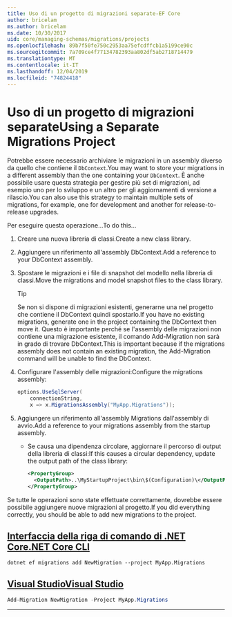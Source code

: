 ```yaml
---
title: Uso di un progetto di migrazioni separate-EF Core
author: bricelam
ms.author: bricelam
ms.date: 10/30/2017
uid: core/managing-schemas/migrations/projects
ms.openlocfilehash: 89b7f50fe750c2953aa75efcdffcb1a5199ce90c
ms.sourcegitcommit: 7a709ce4f77134782393aa802df5ab2718714479
ms.translationtype: MT
ms.contentlocale: it-IT
ms.lasthandoff: 12/04/2019
ms.locfileid: "74824418"
---
```

# <a name="using-a-separate-migrations-project"></a><span data-ttu-id="c0019-102">Uso di un progetto di migrazioni separate</span><span class="sxs-lookup"><span data-stu-id="c0019-102">Using a Separate Migrations Project</span></span>

<span data-ttu-id="c0019-103">Potrebbe essere necessario archiviare le migrazioni in un assembly diverso da quello che contiene il `DbContext`.</span><span class="sxs-lookup"><span data-stu-id="c0019-103">You may want to store your migrations in a different assembly than the one containing your `DbContext`.</span></span> <span data-ttu-id="c0019-104">È anche possibile usare questa strategia per gestire più set di migrazioni, ad esempio uno per lo sviluppo e un altro per gli aggiornamenti di versione a rilascio.</span><span class="sxs-lookup"><span data-stu-id="c0019-104">You can also use this strategy to maintain multiple sets of migrations, for example, one for development and another for release-to-release upgrades.</span></span>

<span data-ttu-id="c0019-105">Per eseguire questa operazione...</span><span class="sxs-lookup"><span data-stu-id="c0019-105">To do this...</span></span>

1. <span data-ttu-id="c0019-106">Creare una nuova libreria di classi.</span><span class="sxs-lookup"><span data-stu-id="c0019-106">Create a new class library.</span></span>

2. <span data-ttu-id="c0019-107">Aggiungere un riferimento all'assembly DbContext.</span><span class="sxs-lookup"><span data-stu-id="c0019-107">Add a reference to your DbContext assembly.</span></span>

3. <span data-ttu-id="c0019-108">Spostare le migrazioni e i file di snapshot del modello nella libreria di classi.</span><span class="sxs-lookup"><span data-stu-id="c0019-108">Move the migrations and model snapshot files to the class library.</span></span>
   > [!TIP]
   > <span data-ttu-id="c0019-109">Se non si dispone di migrazioni esistenti, generarne una nel progetto che contiene il DbContext quindi spostarlo.</span><span class="sxs-lookup"><span data-stu-id="c0019-109">If you have no existing migrations, generate one in the project containing the DbContext then move it.</span></span>
   > <span data-ttu-id="c0019-110">Questo è importante perché se l'assembly delle migrazioni non contiene una migrazione esistente, il comando Add-Migration non sarà in grado di trovare DbContext.</span><span class="sxs-lookup"><span data-stu-id="c0019-110">This is important because if the migrations assembly does not contain an existing migration, the Add-Migration command will be unable to find the DbContext.</span></span>

4. <span data-ttu-id="c0019-111">Configurare l'assembly delle migrazioni:</span><span class="sxs-lookup"><span data-stu-id="c0019-111">Configure the migrations assembly:</span></span>

   ``` csharp
   options.UseSqlServer(
       connectionString,
       x => x.MigrationsAssembly("MyApp.Migrations"));
   ```

5. <span data-ttu-id="c0019-112">Aggiungere un riferimento all'assembly Migrations dall'assembly di avvio.</span><span class="sxs-lookup"><span data-stu-id="c0019-112">Add a reference to your migrations assembly from the startup assembly.</span></span>
   * <span data-ttu-id="c0019-113">Se causa una dipendenza circolare, aggiornare il percorso di output della libreria di classi:</span><span class="sxs-lookup"><span data-stu-id="c0019-113">If this causes a circular dependency, update the output path of the class library:</span></span>

     ``` xml
     <PropertyGroup>
       <OutputPath>..\MyStartupProject\bin\$(Configuration)\</OutputPath>
     </PropertyGroup>
     ```

<span data-ttu-id="c0019-114">Se tutte le operazioni sono state effettuate correttamente, dovrebbe essere possibile aggiungere nuove migrazioni al progetto.</span><span class="sxs-lookup"><span data-stu-id="c0019-114">If you did everything correctly, you should be able to add new migrations to the project.</span></span>

## <a name="net-core-clitabdotnet-core-cli"></a>[<span data-ttu-id="c0019-115">Interfaccia della riga di comando di .NET Core</span><span class="sxs-lookup"><span data-stu-id="c0019-115">.NET Core CLI</span></span>](#tab/dotnet-core-cli)

```dotnetcli
dotnet ef migrations add NewMigration --project MyApp.Migrations
```

## <a name="visual-studiotabvs"></a>[<span data-ttu-id="c0019-116">Visual Studio</span><span class="sxs-lookup"><span data-stu-id="c0019-116">Visual Studio</span></span>](#tab/vs)

``` powershell
Add-Migration NewMigration -Project MyApp.Migrations
```

***
